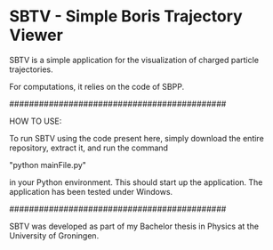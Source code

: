 # SBTV - Simple Boris Trajectory Viewer

SBTV is a simple application for the visualization of charged particle trajectories. 

For computations, it relies on the code of SBPP. 

############################################

HOW TO USE:

To run SBTV using the code present here, simply download the entire repository, extract it, and run the command

"python mainFile.py" 

in your Python environment. This should start up the application. The application has been tested under Windows.

############################################

SBTV was developed as part of my Bachelor thesis in Physics at the University of Groningen. 
